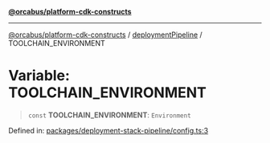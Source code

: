 [**@orcabus/platform-cdk-constructs**](../../../../README.md)

***

[@orcabus/platform-cdk-constructs](../../../../globals.md) / [deploymentPipeline](../README.md) / TOOLCHAIN\_ENVIRONMENT

# Variable: TOOLCHAIN\_ENVIRONMENT

> `const` **TOOLCHAIN\_ENVIRONMENT**: `Environment`

Defined in: [packages/deployment-stack-pipeline/config.ts:3](https://github.com/OrcaBus/platform-cdk-constructs/blob/6e1fbcef98a7681c26e26c873ce8916f8c6809dd/packages/deployment-stack-pipeline/config.ts#L3)
